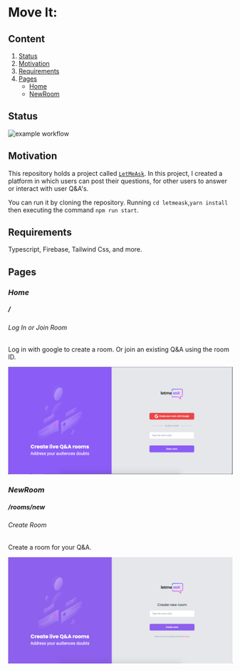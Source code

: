 # Move It:

## Content

1. [Status](#Status)
2. [Motivation](#Motivation) 
3. [Requirements](#Requirements)
4. [Pages](#Pages)
    - [Home](#Home)
    - [NewRoom](#NewRoom)

## Status

![example workflow](https://github.com/vix993/letmeask/actions/workflows/test_on_push.yml/badge.svg)

## Motivation

This repository holds a project called [`LetMeAsk`](https://letmeask-it.vercel.app/). In this project, I created a platform in which users can post their questions, for other users to answer or interact with user Q&A's.

You can run it by cloning the repository. Running `cd letmeask`,`yarn install` then executing the command `npm run start`.

## Requirements

Typescript, Firebase, Tailwind Css, and more.

## Pages
### *Home*

##### /

###### Log In or Join Room

Log in with google to create a room. Or join an existing Q&A using the room ID.

<img src="./presentation/screenshotLanding.png" alt="screenshot of landing page UI"/>

### *NewRoom*

##### /rooms/new

###### Create Room

Create a room for your Q&A.

<img src="./presentation/screenshotNewRoom.png" alt="screenshot of new room page"/>




